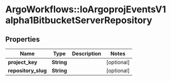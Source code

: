 # ArgoWorkflows::IoArgoprojEventsV1alpha1BitbucketServerRepository

## Properties
Name | Type | Description | Notes
------------ | ------------- | ------------- | -------------
**project_key** | **String** |  | [optional] 
**repository_slug** | **String** |  | [optional] 


